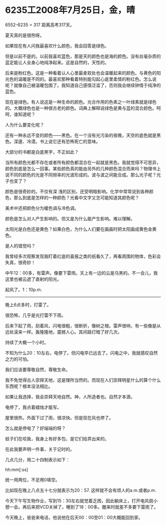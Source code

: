 # 6235工2008年7月25日，金，晴

6552-6235 = 317 距离高考317天。

夏天真的是很热呀。

如果现在有人问我最喜欢什么颜色，我会回答是绿色。

但是以前不是的。以前我喜欢蓝色，那是天的颜色也是海的颜色。没有丝毫杂质的蓝定能让人全身心地纯净起来。这是自然的，天性的。

后来是粉红色。这是一种看着认人心里最柔软处也会温暖起来的颜色。与黄色的阳光色的温暖是不同的。最喜欢那种看着特别能勾起心底里柔情的粉红色。怎么说呢？就像自己被温暖包围了。我知道自己感情泛滥了，否则我会继续钟情于纯净的蓝色。

现在是绿色。有人说这是一种生命的颜色。光合作用的色素之一叶绿素就是绿色的。大概绿色也是一种很古老的颜色。词典上解释说绿色是黄与蓝的混合颜色。呵呵，谁知道呢？

人为什么要变化呢？

还有一种永远不变的颜色——黑色。在一个没有光污染的夜晚，天空的底色就是黑色。深邃、冷漠。书上说它还有恐怖死亡的意味。

大部分的书都是白底黑字，不正如此？

当所有颜色光都不存在或者所有颜色都混合在一起就是黑色。我就觉得不可思异，颜色到底是怎么一回事。某些颜色真的能由另外的几种颜色混合而来吗？物理书上说不同的颜色的光是不同频率的光波形成的。波与波之间能合成。那么光子呢？光子也变了？

颜色是很奇妙的。不仅有深 浅的区别，还受明暗影响。化学中常常说到各种颜色，那么到底是怎样的一种颜色？光看中文字又怎可能知道其颜色呢？

美术中还把颜色分为暖色调与冷色调。

颜色是怎么对人产生影响的。但又是为什么能产生影响。难以理解。

太阳光是白色还是黄色？如果白色，为什么人们要在画画时把太阳画成黄色金黄色。

是人的错觉吗？

我曾经多次观察发现我盯着红底的喜报之类的纸看久了，再看周围的物体，色彩会失真，很奇妙！

中午12：00多，有雷声。像要下雷雨。天上有一边的云是乌黑的。不一会儿，我这里也被云遮了直射的阳光。

起风了。1：10p.m.

----

晚上6点多时，打雷了。

很恐怖，几乎是光打雷不下雨。

后来下起了雨，刮着风，闪电很粗，很断折，像树之根。雷声很响，有一些像是从远处滚来一样。轰隆隆地，震撼人心。其间路灯暗了好几次。

持续了大概一个小时。

不知为什么20：10左右，电停了。但闪电早已远去了。闪电之中，我就感叹自然之力的可怕。

我们应该要尊敬自然，尊敬生命。

我不免觉得古人崇拜天地，这是理所当然的。而现在人们崇拜明星什么的算个什么东西呢？根本没法相比。

如果让我选择，我会崇拜天地自然。神，人所造者也。自然才本源。

电停了，我点着蜡烛才能写。

屋里很热，外面下过了雨，很凉快。但是现在风也停了。

怎么就是停电了？好端端的呀？

蚊子们在咬我，我身上有好多包，是它们给弄出来的。

在此我要声明一件事，关于记时的。

几点几分，用二十四制表示如下：

hh:mm[:ss]

统一用两位，不足用0填空。

比如现在晚上八点五十七分就表示为20：57. 这样就不会有烦人的a.m.或者p.m.

今天下午写生物作业，写到15：30左右就觉着乏困，因此躺床上，打开电风扇小憩一会。再后来把VCD关掉了。睡到了18：00多。醒来时就差不多要下雷雨了。

今天晚上，爸爸来电话，他说他在后天00：00至01：00大概能回到家。
